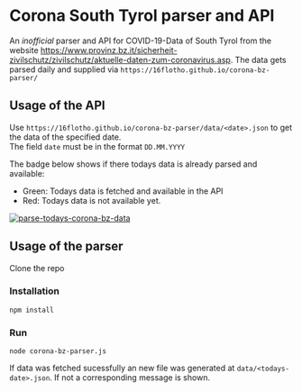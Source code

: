 # Corona South Tyrol parser and API
An *inofficial* parser and API for COVID-19-Data of South Tyrol from the website https://www.provinz.bz.it/sicherheit-zivilschutz/zivilschutz/aktuelle-daten-zum-coronavirus.asp. The data gets parsed daily and supplied via `https://16flotho.github.io/corona-bz-parser/`

## Usage of the API
Use `https://16flotho.github.io/corona-bz-parser/data/<date>.json` to get the data of the specified date. \
The field `date` must be in the format `DD.MM.YYYY`

The badge below shows if there todays data is already parsed and available:
- Green: Todays data is fetched and available in the API
- Red: Todays data is not available yet.

[![parse-todays-corona-bz-data](https://github.com/16flotho/corona-bz-parser/actions/workflows/corona-bz-parser.yml/badge.svg)](https://github.com/16flotho/corona-bz-parser/actions/workflows/corona-bz-parser.yml)

## Usage of the parser

Clone the repo

### Installation

```node
npm install
```

### Run
```node
node corona-bz-parser.js
```

If data was fetched sucessfully an new file was generated at `data/<todays-date>.json`. If not a corresponding message is shown. 
